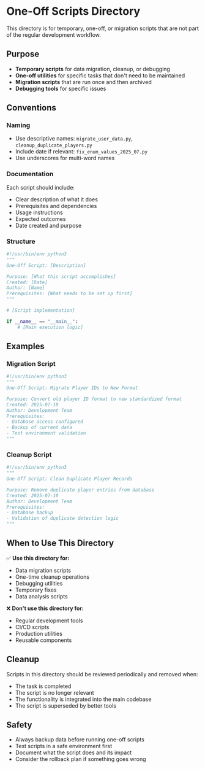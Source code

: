 # One-Off Scripts Directory

This directory is for temporary, one-off, or migration scripts that are not part of the regular development workflow.

## Purpose

- **Temporary scripts** for data migration, cleanup, or debugging
- **One-off utilities** for specific tasks that don't need to be maintained
- **Migration scripts** that are run once and then archived
- **Debugging tools** for specific issues

## Conventions

### Naming
- Use descriptive names: `migrate_user_data.py`, `cleanup_duplicate_players.py`
- Include date if relevant: `fix_enum_values_2025_07.py`
- Use underscores for multi-word names

### Documentation
Each script should include:
- Clear description of what it does
- Prerequisites and dependencies
- Usage instructions
- Expected outcomes
- Date created and purpose

### Structure
```python
#!/usr/bin/env python3
"""
One-Off Script: [Description]

Purpose: [What this script accomplishes]
Created: [Date]
Author: [Name]
Prerequisites: [What needs to be set up first]
"""

# [Script implementation]

if __name__ == "__main__":
    # [Main execution logic]
```

## Examples

### Migration Script
```python
#!/usr/bin/env python3
"""
One-Off Script: Migrate Player IDs to New Format

Purpose: Convert old player ID format to new standardized format
Created: 2025-07-10
Author: Development Team
Prerequisites: 
- Database access configured
- Backup of current data
- Test environment validation
"""
```

### Cleanup Script
```python
#!/usr/bin/env python3
"""
One-Off Script: Clean Duplicate Player Records

Purpose: Remove duplicate player entries from database
Created: 2025-07-10
Author: Development Team
Prerequisites:
- Database backup
- Validation of duplicate detection logic
"""
```

## When to Use This Directory

✅ **Use this directory for:**
- Data migration scripts
- One-time cleanup operations
- Debugging utilities
- Temporary fixes
- Data analysis scripts

❌ **Don't use this directory for:**
- Regular development tools
- CI/CD scripts
- Production utilities
- Reusable components

## Cleanup

Scripts in this directory should be reviewed periodically and removed when:
- The task is completed
- The script is no longer relevant
- The functionality is integrated into the main codebase
- The script is superseded by better tools

## Safety

- Always backup data before running one-off scripts
- Test scripts in a safe environment first
- Document what the script does and its impact
- Consider the rollback plan if something goes wrong 